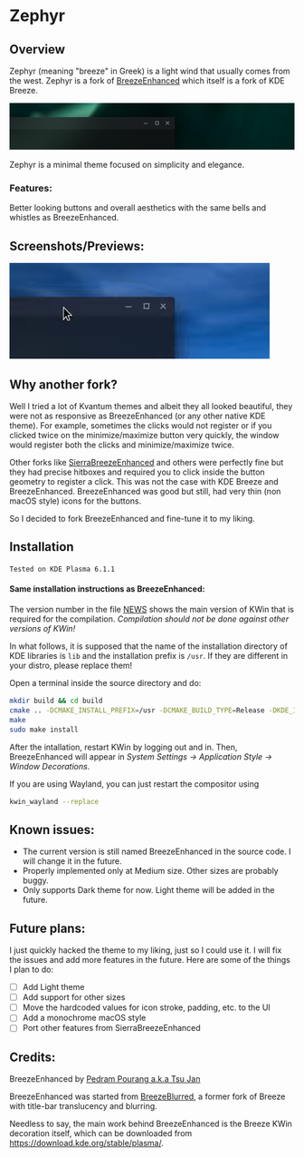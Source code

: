 # Zephyr

## Overview

Zephyr (meaning "breeze" in Greek) is a light wind that usually comes from the west. Zephyr is a fork of [BreezeEnhanced](https://github.com/tsujan/BreezeEnhanced) which itself is a fork of KDE Breeze.


![Preview](preview.png)

Zephyr is a minimal theme focused on simplicity and elegance.

### Features:
Better looking buttons and overall aesthetics with the same bells and whistles as BreezeEnhanced.

## Screenshots/Previews:
![Hover Preview](hover.gif)

## Why another fork?
Well I tried a lot of Kvantum themes and albeit they all looked beautiful, they were not as responsive as BreezeEnhanced (or any other native KDE theme). For example, sometimes the clicks would not register or if you clicked twice on the minimize/maximize button very quickly, the window would register both the clicks and minimize/maximize twice.

Other forks like [SierraBreezeEnhanced](https://github.com/kupiqu/SierraBreezeEnhanced) and others were perfectly fine but they had precise hitboxes and required you to click inside the button geometry to register a click. This was not the case with KDE Breeze and BreezeEnhanced. BreezeEnhanced was good but still, had very thin (non macOS style) icons for the buttons.

So I decided to fork BreezeEnhanced and fine-tune it to my liking.

## Installation
```
Tested on KDE Plasma 6.1.1
```

#### Same installation instructions as BreezeEnhanced:
The version number in the file [NEWS](NEWS) shows the main version of KWin that is required for the compilation. *Compilation should not be done against other versions of KWin!*

In what follows, it is supposed that the name of the installation directory of KDE libraries is `lib` and the installation prefix is `/usr`. If they are different in your distro, please replace them!

Open a terminal inside the source directory and do:
```sh
mkdir build && cd build
cmake .. -DCMAKE_INSTALL_PREFIX=/usr -DCMAKE_BUILD_TYPE=Release -DKDE_INSTALL_LIBDIR=lib -DBUILD_TESTING=OFF -DKDE_INSTALL_USE_QT_SYS_PATHS=ON
make
sudo make install
```
After the intallation, restart KWin by logging out and in. Then, BreezeEnhanced will appear in *System Settings &rarr; Application Style &rarr; Window Decorations*.

If you are using Wayland, you can just restart the compositor using
```sh
kwin_wayland --replace
```

## Known issues:
- The current version is still named BreezeEnhanced in the source code. I will change it in the future.
- Properly implemented only at Medium size. Other sizes are probably buggy.
- Only supports Dark theme for now. Light theme will be added in the future.

## Future plans:
I just quickly hacked the theme to my liking, just so I could use it. I will fix the issues and add more features in the future. Here are some of the things I plan to do:

- [ ] Add Light theme
- [ ] Add support for other sizes
- [ ] Move the hardcoded values for icon stroke, padding, etc. to the UI
- [ ] Add a monochrome macOS style
- [ ] Port other features from SierraBreezeEnhanced

## Credits:

BreezeEnhanced by [Pedram Pourang a.k.a Tsu Jan](https://github.com/tsujan/Kvantum/tree/master/Kvantum#contact)


BreezeEnhanced was started from [BreezeBlurred](https://github.com/alex47/BreezeBlurred), a former fork of Breeze with title-bar translucency and blurring.

Needless to say, the main work behind BreezeEnhanced is the Breeze KWin decoration itself, which can be downloaded from <https://download.kde.org/stable/plasma/>.